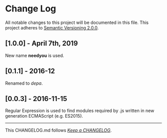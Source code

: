 #   Change Log

All notable changes to this project will be documented in this file. This project adheres to [Semantic Versioning 2.0.0](http://semver.org/).

##  [1.0.0] - April 7th, 2019

New name __needyou__ is used.

##	[0.1.1] - 2016-12

Renamed to *depa*.

##  [0.0.3] - 2016-11-15

Regular Expression is used to find modules required by .js written in new generation ECMAScript (e.g. ES2015).

---
This CHANGELOG.md follows [*Keep a CHANGELOG*](http://keepachangelog.com/).
